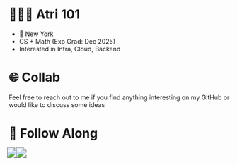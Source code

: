 # 👷🏽‍♂️ Atri 101
- 📍 New York
- CS + Math (Exp Grad: Dec 2025)
- Interested in Infra, Cloud, Backend

# 🌐 Collab
Feel free to reach out to me if you find anything interesting on my GitHub or would like to discuss some ideas

# 🔗 Follow Along
<a href="https://atri-lab.github.io/atri-portfolio/" target="_blank">
  <img src="https://img.shields.io/badge/Portfolio-Visit-blue?style=flat&logo=internet-explorer&logoColor=white" style="transform: scale(1.5);">
</a>
<a href="https://www.linkedin.com/in/atrivyas/" target="_blank">
  <img src="https://img.shields.io/badge/LinkedIn-Connect-blue?style=flat&logo=linkedin&logoColor=white" style="transform: scale(1.5);">
</a>

